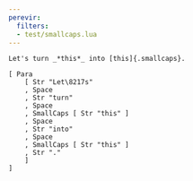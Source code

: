 ```yaml
---
perevir:
  filters:
  - test/smallcaps.lua
---
```


``` {#input}
Let's turn _*this*_ into [this]{.smallcaps}.
```

``` {#expected .haskell}
[ Para
    [ Str "Let\8217s"
    , Space
    , Str "turn"
    , Space
    , SmallCaps [ Str "this" ]
    , Space
    , Str "into"
    , Space
    , SmallCaps [ Str "this" ]
    , Str "."
    ]
]
```
